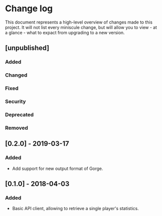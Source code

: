 # Change log

This document represents a high-level overview of changes made to this project.
It will not list every miniscule change, but will allow you to view - at a
glance - what to expact from upgrading to a new version.

## [unpublished]

### Added

### Changed

### Fixed

### Security

### Deprecated

### Removed


## [0.2.0] - 2019-03-17

### Added

- Add support for new output format of Gorge.


## [0.1.0] - 2018-04-03

### Added

- Basic API client, allowing to retrieve a single player's statistics.
